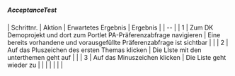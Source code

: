 ##### AcceptanceTest  
| Schrittnr. | Aktion | Erwartetes Ergebnis | Ergebnis |
| -- |
| 1 | Zum DK Demoprojekt und dort zum Portlet PA-Präferenzabfrage navigieren | Eine bereits vorhandene und vorausgefüllte Präferenzabfrage ist sichtbar | |
| 2 | Auf das Pluszeichen des ersten Themas klicken | Die LIste mit den unterthemen geht auf | |
| 3 | Auf das Minuszeichen klicken | Die Liste geht wieder zu | |
| | | | |
